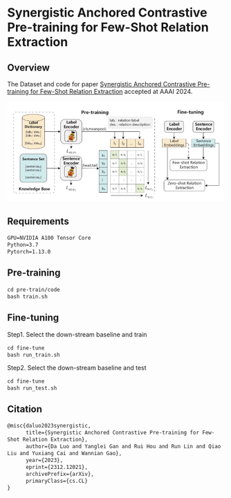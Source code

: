 # Synergistic Anchored Contrastive Pre-training for Few-Shot Relation Extraction

## Overview

The Dataset and code for paper [Synergistic Anchored Contrastive Pre-training for Few-Shot Relation Extraction](https://arxiv.org/abs/2312.12021) accepted at AAAI 2024.

![1703063577738](images/1703063577738.png)

## Requirements

```
GPU=NVIDIA A100 Tensor Core
Python=3.7
Pytorch=1.13.0
```

## Pre-training

```shell
cd pre-train/code
bash train.sh
```

## Fine-tuning

Step1. Select the down-stream baseline and train

```shell
cd fine-tune
bash run_train.sh
```

Step2. Select the down-stream baseline and test

```shell
cd fine-tune
bash run_test.sh
```

## Citation

```
@misc{daluo2023synergistic,
      title={Synergistic Anchored Contrastive Pre-training for Few-Shot Relation Extraction}, 
      author={Da Luo and Yanglei Gan and Rui Hou and Run Lin and Qiao Liu and Yuxiang Cai and Wannian Gao},
      year={2023},
      eprint={2312.12021},
      archivePrefix={arXiv},
      primaryClass={cs.CL}
}
```

